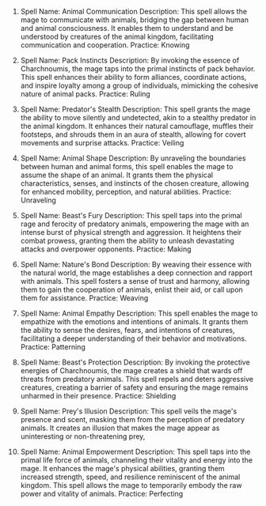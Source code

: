 1.  Spell Name: Animal Communication Description: This spell allows the mage to communicate with animals, bridging the gap between human and animal consciousness. It enables them to understand and be understood by creatures of the animal kingdom, facilitating communication and cooperation. Practice: Knowing

2.  Spell Name: Pack Instincts Description: By invoking the essence of Charchnoumis, the mage taps into the primal instincts of pack behavior. This spell enhances their ability to form alliances, coordinate actions, and inspire loyalty among a group of individuals, mimicking the cohesive nature of animal packs. Practice: Ruling

3.  Spell Name: Predator's Stealth Description: This spell grants the mage the ability to move silently and undetected, akin to a stealthy predator in the animal kingdom. It enhances their natural camouflage, muffles their footsteps, and shrouds them in an aura of stealth, allowing for covert movements and surprise attacks. Practice: Veiling

4.  Spell Name: Animal Shape Description: By unraveling the boundaries between human and animal forms, this spell enables the mage to assume the shape of an animal. It grants them the physical characteristics, senses, and instincts of the chosen creature, allowing for enhanced mobility, perception, and natural abilities. Practice: Unraveling

5.  Spell Name: Beast's Fury Description: This spell taps into the primal rage and ferocity of predatory animals, empowering the mage with an intense burst of physical strength and aggression. It heightens their combat prowess, granting them the ability to unleash devastating attacks and overpower opponents. Practice: Making

6.  Spell Name: Nature's Bond Description: By weaving their essence with the natural world, the mage establishes a deep connection and rapport with animals. This spell fosters a sense of trust and harmony, allowing them to gain the cooperation of animals, enlist their aid, or call upon them for assistance. Practice: Weaving

7.  Spell Name: Animal Empathy Description: This spell enables the mage to empathize with the emotions and intentions of animals. It grants them the ability to sense the desires, fears, and intentions of creatures, facilitating a deeper understanding of their behavior and motivations. Practice: Patterning

8.  Spell Name: Beast's Protection Description: By invoking the protective energies of Charchnoumis, the mage creates a shield that wards off threats from predatory animals. This spell repels and deters aggressive creatures, creating a barrier of safety and ensuring the mage remains unharmed in their presence. Practice: Shielding

9.  Spell Name: Prey's Illusion Description: This spell veils the mage's presence and scent, masking them from the perception of predatory animals. It creates an illusion that makes the mage appear as uninteresting or non-threatening prey,

10.  Spell Name: Animal Empowerment Description: This spell taps into the primal life force of animals, channeling their vitality and energy into the mage. It enhances the mage's physical abilities, granting them increased strength, speed, and resilience reminiscent of the animal kingdom. This spell allows the mage to temporarily embody the raw power and vitality of animals. Practice: Perfecting